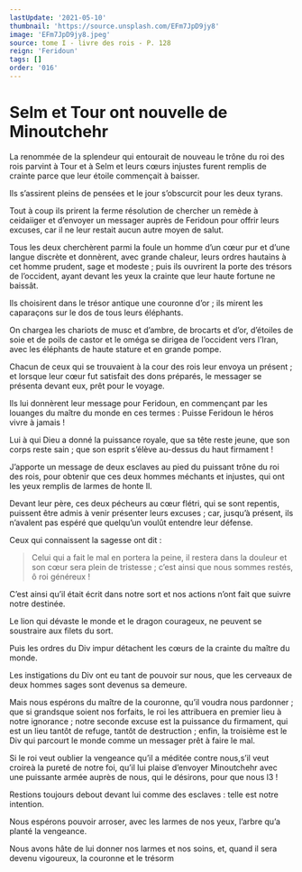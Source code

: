 ```yaml
---
lastUpdate: '2021-05-10'
thumbnail: 'https://source.unsplash.com/EFm7JpD9jy8'
image: 'EFm7JpD9jy8.jpeg'
source: tome I - livre des rois - P. 128
reign: 'Feridoun'
tags: []
order: '016'
---
```


# Selm et Tour ont nouvelle de Minoutchehr

La renommée de la splendeur qui entourait de nouveau le trône du roi des rois parvint à Tour et à Selm et leurs cœurs injustes furent remplis de crainte parce que leur étoile commençait à baisser.

Ils s’assirent pleins de pensées et le jour s’obscurcit pour les deux tyrans.

Tout à coup ils prirent la ferme résolution de chercher un remède à ceidaiiger et d’envoyer un messager auprès de Feridoun pour offrir leurs excuses, car il ne leur restait aucun autre moyen de salut.

Tous les deux cherchèrent parmi la foule un homme d’un cœur pur et d’une langue discrète et donnèrent, avec grande chaleur, leurs ordres hautains à cet homme prudent, sage et modeste ; puis ils ouvrirent la porte des trésors de l’occident, ayant devant les yeux la crainte que leur haute fortune ne baissât.

Ils choisirent dans le trésor antique une couronne d’or ; ils mirent les caparaçons sur le dos de tous leurs éléphants.

On chargea les chariots de musc et d’ambre, de brocarts et d’or, d’étoiles de soie et de poils de castor et le oméga se dirigea de l’occident vers l’Iran, avec les éléphants de haute stature et en grande pompe.

Chacun de ceux qui se trouvaient à la cour des rois leur envoya un présent ; et lorsque leur cœur fut satisfait des dons préparés, le messager se présenta devant eux, prêt pour le voyage.

Ils lui donnèrent leur message pour Feridoun, en commençant par les louanges du maître du monde en ces termes : Puisse Feridoun le héros vivre à jamais !

Lui à qui Dieu a donné la puissance royale, que sa tête reste jeune, que son corps reste sain ; que son esprit s’élève au-dessus du haut firmament !

J’apporte un message de deux esclaves au pied du puissant trône du roi des rois, pour obtenir que ces deux hommes méchants et injustes, qui ont les yeux remplis de larmes de honte Il.

Devant leur père, ces deux pécheurs au cœur flétri, qui se sont repentis, puissent être admis à venir présenter leurs excuses ; car, jusqu’à présent, ils n’avalent pas espéré que quelqu’un voulût entendre leur défense.

Ceux qui connaissent la sagesse ont dit :

> Celui qui a fait le mal en portera la peine, il restera dans la douleur et son cœur sera plein de tristesse ; c’est ainsi que nous sommes restés, ô roi généreux !

C’est ainsi qu’il était écrit dans notre sort et nos actions n’ont fait que suivre notre destinée.

Le lion qui dévaste le monde et le dragon courageux, ne peuvent se soustraire aux filets du sort.

Puis les ordres du Div impur détachent les cœurs de la crainte du maître du monde.

Les instigations du Div ont eu tant de pouvoir sur nous, que les cerveaux de deux hommes sages sont devenus sa demeure.

Mais nous espérons du maître de la couronne, qu’il voudra nous pardonner ; que si grandsque soient nos forfaits, le roi les attribuera en premier lieu à notre ignorance ; notre seconde excuse est la puissance du firmament, qui est un lieu tantôt de refuge, tantôt de destruction ; enfin, la troisième est le Div qui parcourt le monde comme un messager prêt à faire le mal.

Si le roi veut oublier la vengeance qu’il a méditée contre nous,s’il veut croireà la pureté de notre foi, qu’il lui plaise d’envoyer Minoutchehr avec une puissante armée auprès de nous, qui le désirons, pour que nous l3 !

Restions toujours debout devant lui comme des esclaves : telle est notre intention.

Nous espérons pouvoir arroser, avec les larmes de nos yeux, l’arbre qu’a planté la vengeance.

Nous avons hâte de lui donner nos larmes et nos soins, et, quand il sera devenu vigoureux, la couronne et le trésorm
